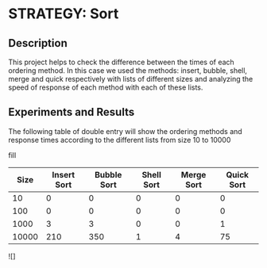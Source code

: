   # STRATEGY: Sort
  ## Description
  This project helps to check the difference between the times of each ordering method.
  In this case we used the methods: insert, bubble, shell, merge and quick respectively with lists of different sizes and analyzing   the speed of response of each method with each of these lists.
  ## Experiments and Results
  The following table of double entry will show the ordering methods and response times according to the different lists from size   10 to 10000
  
  fill
  
  |Size|Insert Sort|Bubble Sort|Shell Sort|Merge Sort|Quick Sort|
  |--------|--------|--------|--------|--------|--------|
  |10|0|0|0|0|0|
  |100|0|0|0|0|0|
  |1000|3|3|0|0|1|
  |10000|210|350|1|4|75|
  
  ![]
